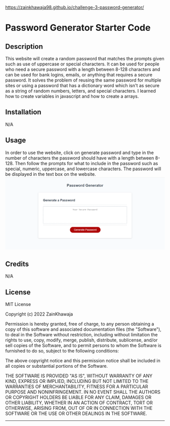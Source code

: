 https://zainkhawaja98.github.io/challenge-3-password-generator/
# Password Generator Starter Code

## Description

This website will create a random password that matches the prompts given such as use of uppercase or special characters. It can be used for people who need a secure password with a length between 8-128 characters and can be used for bank logins, emails, or anything that requires a secure password. It solves the problem of reusing the same password for multiple sites or using a password that has a dictionary word which isn't as secure as a string of random numbers, letters, and special characters. I learned how to create variables in javascript and how to create a arrays.

## Installation

N/A

## Usage

In order to use the website, click on generate password and type in the number of characters the password should have with a length between 8-128. Then follow the prompts for what to include in the password such as special, numeric, uppercase, and lowercase characters. The password will be displayed in the text box on the website.
![password-website](images/website.png)

## Credits

N/A

## License

MIT License

Copyright (c) 2022 ZainKhawaja

Permission is hereby granted, free of charge, to any person obtaining a copy of this software and associated documentation files (the "Software"), to deal in the Software without restriction, including without limitation the rights to use, copy, modify, merge, publish, distribute, sublicense, and/or sell copies of the Software, and to permit persons to whom the Software is furnished to do so, subject to the following conditions:

The above copyright notice and this permission notice shall be included in all copies or substantial portions of the Software.

THE SOFTWARE IS PROVIDED "AS IS", WITHOUT WARRANTY OF ANY KIND, EXPRESS OR IMPLIED, INCLUDING BUT NOT LIMITED TO THE WARRANTIES OF MERCHANTABILITY, FITNESS FOR A PARTICULAR PURPOSE AND NONINFRINGEMENT. IN NO EVENT SHALL THE AUTHORS OR COPYRIGHT HOLDERS BE LIABLE FOR ANY CLAIM, DAMAGES OR OTHER LIABILITY, WHETHER IN AN ACTION OF CONTRACT, TORT OR OTHERWISE, ARISING FROM, OUT OF OR IN CONNECTION WITH THE SOFTWARE OR THE USE OR OTHER DEALINGS IN THE SOFTWARE.

---